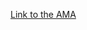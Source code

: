 [Link to the AMA](https://gitlab.cs.usu.edu/duckiecorp/sp25-cs1440-lecturenotes/-/tree/master/Module6/Lec40-Mon_Apr_21?ref_type=heads)
